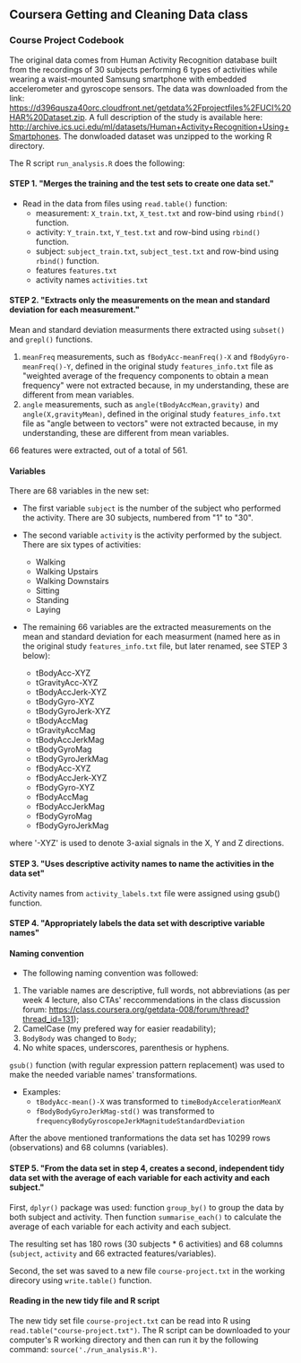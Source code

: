 ## Coursera Getting and Cleaning Data class

### Course Project Codebook

The original data comes from Human Activity Recognition database built from the recordings of 30 subjects performing 6 types of activities while wearing a waist-mounted Samsung smartphone with embedded accelerometer and gyroscope sensors.
The data was downloaded from the link: https://d396qusza40orc.cloudfront.net/getdata%2Fprojectfiles%2FUCI%20HAR%20Dataset.zip. 
A full description of the study is available here: http://archive.ics.uci.edu/ml/datasets/Human+Activity+Recognition+Using+Smartphones.
The donwloaded dataset was unzipped to the working R directory.

The R script `run_analysis.R` does the following:

#### STEP 1. "Merges the training and the test sets to create one data set."

* Read in the data from files using `read.table()` function: 
	* measurement: `X_train.txt`, `X_test.txt` and row-bind using `rbind()` function.
	* activity: `Y_train.txt`, `Y_test.txt` and row-bind using `rbind()` function.
	* subject: `subject_train.txt`, `subject_test.txt` and row-bind using `rbind()` function.
	* features `features.txt` 
	* activity names `activities.txt` 

#### STEP 2. "Extracts only the measurements on the mean and standard deviation for each measurement."

Mean and standard deviation measurments there extracted using `subset()` and `grepl()` functions.

1. `meanFreq` measurements, such as `fBodyAcc-meanFreq()-X` and `fBodyGyro-meanFreq()-Y`, defined in the original study `features_info.txt` file as "weighted average of the frequency components to obtain a mean frequency" were not extracted because, in my understanding, these are different from mean variables.
1. `angle` measurements, such as `angle(tBodyAccMean,gravity)` and `angle(X,gravityMean)`,  defined in the original study `features_info.txt` file as "angle between to vectors" were not extracted because, in my understanding, these are different from mean variables.

66 features were extracted, out of a total of 561.


#### Variables

There are 68 variables in the new set:
* The first variable `subject` is the number of the subject who performed the activity. There are 30 subjects, numbered from "1" to "30".

* The second variable `activity` is the activity performed by the subject. There are six types of activities:  
	* Walking
	* Walking Upstairs
	* Walking Downstairs
	* Sitting
	* Standing
	* Laying

* The remaining 66 variables are the extracted measurements on the mean and standard deviation for each measurment (named here as in the original study `features_info.txt` file, but later renamed, see STEP 3 below): 
	* tBodyAcc-XYZ
	* tGravityAcc-XYZ
	* tBodyAccJerk-XYZ
	* tBodyGyro-XYZ
	* tBodyGyroJerk-XYZ
	* tBodyAccMag
	* tGravityAccMag
	* tBodyAccJerkMag
	* tBodyGyroMag
	* tBodyGyroJerkMag
	* fBodyAcc-XYZ
	* fBodyAccJerk-XYZ
	* fBodyGyro-XYZ
	* fBodyAccMag
	* fBodyAccJerkMag
	* fBodyGyroMag
	* fBodyGyroJerkMag

where '-XYZ' is used to denote 3-axial signals in the X, Y and Z directions.


#### STEP 3. "Uses descriptive activity names to name the activities in the data set" 
Activity names from `activity_labels.txt` file were assigned using gsub() function.


#### STEP 4. "Appropriately labels the data set with descriptive variable names" 

#### Naming convention
* The following naming convention was followed:
1. The variable names are descriptive, full words, not abbreviations (as per week 4 lecture, also CTAs' reccommendations in the class discussion forum: https://class.coursera.org/getdata-008/forum/thread?thread_id=131);
1. CamelCase (my prefered way for easier readability);
1. `BodyBody` was changed to `Body`;
1. No white spaces, underscores, parenthesis or hyphens.

`gsub()` function (with regular expression pattern replacement) was used to make the needed variable names' transformations.

* Examples:
	* `tBodyAcc-mean()-X` was transformed to `timeBodyAccelerationMeanX`
	* `fBodyBodyGyroJerkMag-std()` was transformed to `frequencyBodyGyroscopeJerkMagnitudeStandardDeviation`

After the above mentioned tranformations the data set has 10299 rows (observations) and 68 columns (variables).


#### STEP 5. "From the data set in step 4, creates a second, independent tidy data set with the average of each variable for each activity and each subject."

First, `dplyr()` package was used: function `group_by()` to group the data by both subject and activity.
Then function `summarise_each()` to calculate the average of each variable for each activity and each subject.

The resulting set has 180 rows (30 subjects * 6 activities) and 68 columns (`subject`, `activity` and 66 extracted features/variables).

Second, the set was saved to a new file `course-project.txt` in the working direcory using `write.table()` function.


#### Reading in the new tidy file and R script

The new tidy set file `course-project.txt` can be read into R using `read.table("course-project.txt")`.
The R script can be downloaded to your computer's R working directory and then can run it by the following command: `source('./run_analysis.R')`.
